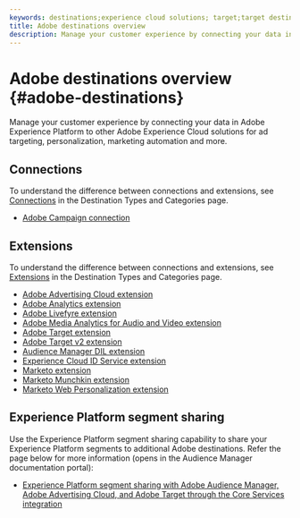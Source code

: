 ```yaml
---
keywords: destinations;experience cloud solutions; target;target destination; ad cloud; advertising cloud; audience manager; adobe target destination; target; audience manager destination;
title: Adobe destinations overview
description: Manage your customer experience by connecting your data in Platform to other Adobe Experience Cloud solutions for ad targeting, personalization, marketing automation and more
---
```


# Adobe destinations overview {#adobe-destinations}

Manage your customer experience by connecting your data in Adobe Experience Platform to other Adobe Experience Cloud solutions for ad targeting, personalization, marketing automation and more.

## Connections

To understand the difference between connections and extensions, see [Connections](../../destination-types.md#connections) in the Destination Types and Categories page.

- [Adobe Campaign connection](../email-marketing/adobe-campaign.md)

## Extensions

To understand the difference between connections and extensions, see [Extensions](../../destination-types.md#extensions) in the Destination Types and Categories page.

- [Adobe Advertising Cloud extension](../advertising/adobe-advertising-cloud.md)
- [Adobe Analytics extension](../analytics/adobe-analytics.md)
- [Adobe Livefyre extension](../social/adobe-livefyre.md)
- [Adobe Media Analytics for Audio and Video extension](../analytics/adobe-video-analytics.md)
- [Adobe Target extension](../personalization/adobe-target.md)
- [Adobe Target v2 extension](../personalization/adobe-target-v2.md)
- [Audience Manager DIL extension](../data-management/aam-dil-extension.md)
- [Experience Cloud ID Service extension](../personalization/adobe-ecid.md)
- [Marketo extension](../email/marketo.md)
- [Marketo Munchkin extension](../email/marketo-munchkin.md)
- [Marketo Web Personalization extension](../personalization/marketo-web-personalization.md)

## Experience Platform segment sharing

Use the Experience Platform segment sharing capability to share your Experience Platform segments to additional Adobe destinations. Refer the page below for more information (opens in the Audience Manager documentation portal):

- [Experience Platform segment sharing with Adobe Audience Manager, Adobe Advertising Cloud, and Adobe Target through the Core Services integration](https://experienceleague.adobe.com/docs/audience-manager/user-guide/implementation-integration-guides/integration-experience-platform/aam-aep-audience-sharing.html)